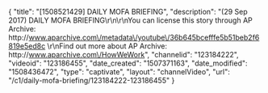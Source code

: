 {
    "title": "[1508521429] DAILY MOFA BRIEFING",
    "description": "(29 Sep 2017) DAILY MOFA BRIEFING\r\n\r\nYou can license this story through AP Archive: http:\/\/www.aparchive.com\/metadata\/youtube\/36b645bcefffe5b51beb2f6819e5ed8c \r\nFind out more about AP Archive: http:\/\/www.aparchive.com\/HowWeWork",
    "channelid": "123184222",
    "videoid": "123186455",
    "date_created": "1507371163",
    "date_modified": "1508436472",
    "type": "captivate",
    "layout": "channelVideo",
    "url": "\/c1\/daily-mofa-briefing\/123184222-123186455"
}